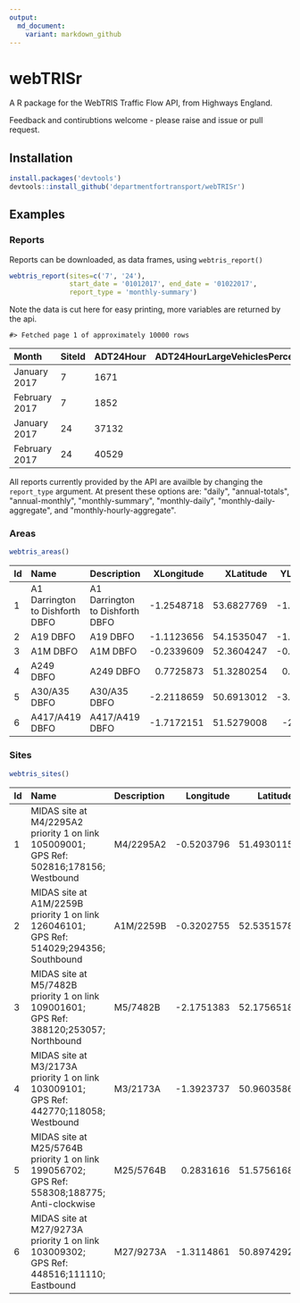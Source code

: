 ```yaml
---
output:
  md_document:
    variant: markdown_github
---
```


<!-- README.md is generated from README.Rmd. Please edit that file -->



# webTRISr

A R package for the WebTRIS Traffic Flow API, from Highways England. 

Feedback and contirubtions welcome - please raise and issue or pull request. 


## Installation 


```r
install.packages('devtools')
devtools::install_github('departmentfortransport/webTRISr')
```

## Examples
### Reports
Reports can be downloaded, as data frames, using `webtris_report()`

```r
webtris_report(sites=c('7', '24'), 
               start_date = '01012017', end_date = '01022017', 
               report_type = 'monthly-summary')
```


Note the data is cut here for easy printing, more variables are returned by the api. 

```
#> Fetched page 1 of approximately 10000 rows
```



|Month         |SiteId |ADT24Hour | ADT24HourLargeVehiclesPercentage|AWT24Hour | AWT24HourLargeVehiclesPercentage|
|:-------------|:------|:---------|--------------------------------:|:---------|--------------------------------:|
|January 2017  |7      |1671      |                             11.1|1938      |                             12.3|
|February 2017 |7      |1852      |                             11.8|2119      |                             13.1|
|January 2017  |24     |37132     |                             14.4|39949     |                             16.7|
|February 2017 |24     |40529     |                             14.2|42703     |                             16.6|


  


  



All reports currently provided by the API are availble by changing the `report_type` argument. At present these options are: "daily", "annual-totals", "annual-monthly", "monthly-summary", "monthly-daily", "monthly-daily-aggregate", and "monthly-hourly-aggregate". 

### Areas


```r
webtris_areas()
```


|Id |Name                            |Description                     | XLongitude|  XLatitude| YLongitude|  YLatitude|
|:--|:-------------------------------|:-------------------------------|----------:|----------:|----------:|----------:|
|1  |A1 Darrington to Dishforth DBFO |A1 Darrington to Dishforth DBFO | -1.2548718| 53.6827769| -1.4461635| 54.1543464|
|2  |A19 DBFO                        |A19 DBFO                        | -1.1123656| 54.1535047| -1.4906831| 54.9749529|
|3  |A1M DBFO                        |A1M DBFO                        | -0.2339609| 52.3604247| -0.3283727| 52.5347699|
|4  |A249 DBFO                       |A249 DBFO                       |  0.7725873| 51.3280254|  0.6602573| 51.4419403|
|5  |A30/A35 DBFO                    |A30/A35 DBFO                    | -2.2118659| 50.6913012| -3.4654564| 50.8130964|
|6  |A417/A419 DBFO                  |A417/A419 DBFO                  | -1.7172151| 51.5279008|  -2.166667| 51.8570205|


  


  


### Sites

```r
webtris_sites()
```


|Id |Name                                                                                         |Description |  Longitude|   Latitude|Status   |
|:--|:--------------------------------------------------------------------------------------------|:-----------|----------:|----------:|:--------|
|1  |MIDAS site at M4/2295A2 priority 1 on link 105009001; GPS Ref: 502816;178156; Westbound      |M4/2295A2   | -0.5203796| 51.4930115|Inactive |
|2  |MIDAS site at A1M/2259B priority 1 on link 126046101; GPS Ref: 514029;294356; Southbound     |A1M/2259B   | -0.3202755| 52.5351578|Active   |
|3  |MIDAS site at M5/7482B priority 1 on link 109001601; GPS Ref: 388120;253057; Northbound      |M5/7482B    | -2.1751383| 52.1756518|Active   |
|4  |MIDAS site at M3/2173A priority 1 on link 103009101; GPS Ref: 442770;118058; Westbound       |M3/2173A    | -1.3923737| 50.9603586|Active   |
|5  |MIDAS site at M25/5764B priority 1 on link 199056702; GPS Ref: 558308;188775; Anti-clockwise |M25/5764B   |  0.2831616| 51.5756168|Active   |
|6  |MIDAS site at M27/9273A priority 1 on link 103009302; GPS Ref: 448516;111110; Eastbound      |M27/9273A   | -1.3114861| 50.8974292|Active   |


  


  

